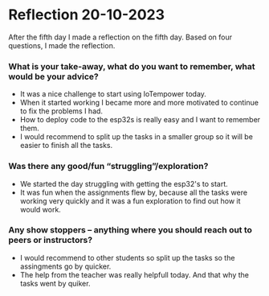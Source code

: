 # Reflection 20-10-2023

After the fifth day I made a reflection on the fifth day. Based on four questions, I made the reflection.

### What is your take-away, what do you want to remember, what would be your advice?  

- It was a nice challenge to start using IoTempower today.
- When it started working I became more and more motivated to continue to fix the problems I had.
- How to deploy code to the esp32s is really easy and I want to remember them.
- I would recommend to split up the tasks in a smaller group so it will be easier to finish all the tasks.
        
### Was there any good/fun “struggling”/exploration?  

- We started the day struggling with getting the esp32's to start.
- It was fun when the assignments flew by, because all the tasks were working very quickly and it was a fun exploration to find out how it would work.


### Any show stoppers – anything where you should reach out to peers or instructors?

- I would recommend to other students so split up the tasks so the assingments go by quicker.
- The help from the teacher was really helpfull today. And that why the tasks went by quiker.
